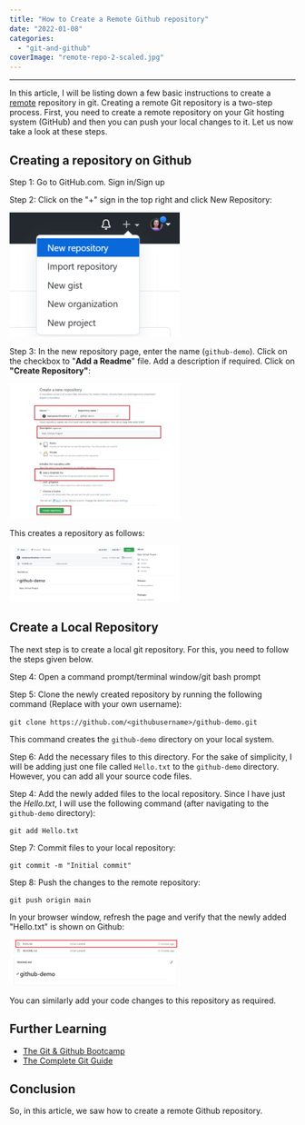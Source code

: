 ```yaml
---
title: "How to Create a Remote Github repository"
date: "2022-01-08"
categories: 
  - "git-and-github"
coverImage: "remote-repo-2-scaled.jpg"
---
```


* * *

In this article, I will be listing down a few basic instructions to create a [remote](some-git-terminologies.md) repository in git. Creating a remote Git repository is a two-step process. First, you need to create a remote repository on your Git hosting system (GitHub) and then you can push your local changes to it. Let us now take a look at these steps.

## Creating a repository on Github

Step 1: Go to GitHub.com. Sign in/Sign up

Step 2: Click on the "+" sign in the top right and click New Repository:

[![](images/create-remote-repo/Github-New-Repository-300x219.png)](images/create-remote-repo/Github-New-Repository.png)

Step 3: In the new repository page, enter the name (`github-demo`). Click on the checkbox to "**Add a Readme**" file. Add a description if required. Click on **"Create Repository"**:

[![Github New Repository](images/create-remote-repo/Github-New-Repository-300x238.jpeg)](images/create-remote-repo/Github-New-Repository.jpeg)

This creates a repository as follows:

[![](images/create-remote-repo/Github-repository-created-1-300x99.png)](images/create-remote-repo/Github-repository-created-1.png)

## Create a Local Repository

The next step is to create a local git repository. For this, you need to follow the steps given below.

Step 4: Open a command prompt/terminal window/git bash prompt

Step 5: Clone the newly created repository by running the following command (Replace <githubusername> with your own username):

`git clone https://github.com/<githubusername>/github-demo.git`

This command creates the `github-demo` directory on your local system.

Step 6: Add the necessary files to this directory. For the sake of simplicity, I will be adding just one file called `Hello.txt` to the `github-demo` directory. However, you can add all your source code files.

Step 4: Add the newly added files to the local repository. Since I have just the _Hello.txt_, I will use the following command (after navigating to the `github-demo` directory):

```
git add Hello.txt
```

Step 7: Commit files to your local repository:

```
git commit -m "Initial commit"
```

Step 8: Push the changes to the remote repository:

```
git push origin main
```

In your browser window, refresh the page and verify that the newly added "Hello.txt" is shown on Github:

[![](images/create-remote-repo/git_repository_added_file-300x82.png)](images/create-remote-repo/git_repository_added_file.png)

You can similarly add your code changes to this repository as required.

## Further Learning

- [The Git & Github Bootcamp](https://click.linksynergy.com/deeplink?id=MnzIZAZNE5Y&mid=39197&murl=https%3A%2F%2Fwww.udemy.com%2Fcourse%2Fgit-and-github-bootcamp%2F)
- [The Complete Git Guide](https://click.linksynergy.com/deeplink?id=MnzIZAZNE5Y&mid=39197&murl=https%3A%2F%2Fwww.udemy.com%2Fcourse%2Fgit-and-github-complete-guide%2F)

## Conclusion

So, in this article, we saw how to create a remote Github repository.
